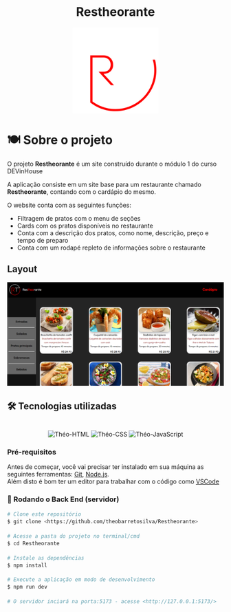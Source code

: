 <div style="display: inline_block" align="center">
  <h1>Restheorante</h1>
  <img width="200" src="https://github.com/theobarretosilva/Restheorante/blob/main/src/assets/imgs/Restheorante%20-%20Logo.png" />
</div>

# 🍽️ Sobre o projeto
O projeto **Restheorante** é um site construído durante o módulo 1 do curso DEVinHouse

A aplicação consiste em um site base para um restaurante chamado **Restheorante**, contando com o cardápio do mesmo.

O website conta com as seguintes funções:
  - Filtragem de pratos com o menu de seções
  - Cards com os pratos disponíveis no restaurante
  - Conta com a descrição dos pratos, como nome, descrição, preço e tempo de preparo
  - Conta com um rodapé repleto de informações sobre o restaurante

## Layout

<img src="https://github.com/theobarretosilva/Restheorante/blob/main/src/assets/imgs/designSite.png" />

## 🛠 Tecnologias utilizadas

<div style="display: inline_block"; align= "center"; ><br>
  <img align="center" alt="Théo-HTML" height="80" src="https://cdn.jsdelivr.net/gh/devicons/devicon/icons/html5/html5-plain-wordmark.svg">
  <img align="center" alt="Théo-CSS" height="80" src="https://cdn.jsdelivr.net/gh/devicons/devicon/icons/css3/css3-plain-wordmark.svg">
  <img align="center" alt="Théo-JavaScript" height="80" src="https://cdn.jsdelivr.net/gh/devicons/devicon/icons/react/react-original-wordmark.svg">
</div>

### Pré-requisitos

Antes de começar, você vai precisar ter instalado em sua máquina as seguintes ferramentas:
[Git](https://git-scm.com), [Node.js](https://nodejs.org/en/). <br/>
Além disto é bom ter um editor para trabalhar com o código como [VSCode](https://code.visualstudio.com/)

### 🎲 Rodando o Back End (servidor)

```bash
# Clone este repositório
$ git clone <https://github.com/theobarretosilva/Restheorante>

# Acesse a pasta do projeto no terminal/cmd
$ cd Restheorante

# Instale as dependências
$ npm install

# Execute a aplicação em modo de desenvolvimento
$ npm run dev

# O servidor inciará na porta:5173 - acesse <http://127.0.0.1:5173/>
```
